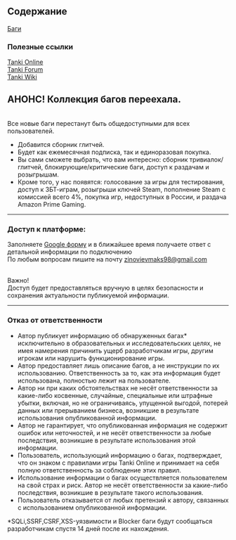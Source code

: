 ## Содержание
[Баги](https://github.com/qortalit/TankiOnline/issues)

### Полезные ссылки
[Tanki Online](https://tankionline.com/)
<br> [Tanki Forum](https://ru.tankiforum.com/)
<br> [Tanki Wiki](https://ru.tankiwiki.com/)
## АНОНС! Коллекция багов переехала.
<br> Все новые баги перестанут быть общедоступными для всех пользователей.
* Добавится сборник глитчей.
* Будет как ежемесячная подписка, так и единоразовая покупка.
* Вы сами сможете выбрать, что вам интересно: сборник тривиалок/глитчей, блокирующие/критические баги, доступ к раздачам и розыгрышам.
* Кроме того, у нас появятся: голосование за игры для тестирования, доступ к ЗБТ-играм, розыгрыши ключей Steam,
  пополнение Steam с комиссией всего 4%, покупка игр, недоступных в России, и раздача Amazon Prime Gaming.
___
 ### Доступ к платформе:
Заполняете [Google форму](https://docs.google.com/forms/d/e/1FAIpQLScx4MSX1I56Mp0hD3SObVOpS3jiw8LK2Mw2fPgQ4eBEP7Tvog/viewform?usp=header) и в ближайшее время получаете ответ с детальной информации по подключению 
<br>По любым вопросам пишите на почту zinovievmaks98@gmail.com

<br>Важно! 
<br> Доступ будет предоставляться вручную в целях безопасности и сохранения актуальности публикуемой информации.
___
### Отказ от ответственности
* Автор публикует информацию об обнаруженных багах* исключительно в образовательных и исследовательских целях, не имея намерения причинить ущерб разработчикам игры, другим игрокам или нарушить функционирование игры.
* Автор предоставляет лишь описание багов, а не инструкции по их использованию. Ответственность за то, как эта информация будет использована, полностью лежит на пользователе.
* Автор ни при каких обстоятельствах не несёт ответственности за какие-либо косвенные, случайные, специальные или штрафные убытки, включая, но не ограничиваясь, упущенной выгодой, потерей данных или прерыванием бизнеса, возникшие в результате использования опубликованной информации.
* Автор не гарантирует, что опубликованная информация не содержит ошибок или неточностей, и не несёт ответственности за любые последствия, возникшие в результате использования этой информации.
* Пользователь, использующий информацию о багах, подтверждает, что он знаком с правилами игры Tanki Online и принимает на себя полную ответственность за соблюдение этих правил.
* Использование информации о багах осуществляется пользователем на свой страх и риск. Автор не несёт ответственности за какие-либо последствия, возникшие в результате такого использования.
* Пользователь отказывается от любых претензий к автору, связанных с использованием опубликованной информации.

*SQLi,SSRF,CSRF,XSS-уязвимости и Blocker баги будут сообщаться разработчикам спустя 14 дней после их нахождения.
